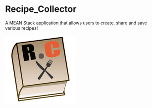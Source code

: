 # Recipe_Collector
A MEAN Stack application that allows users to create, share and save various recipes!

[![Recipe Collector Logo](rc_logo.png)]((rc_logo.png))
